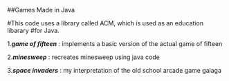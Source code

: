 ##Games Made in Java

#This code uses a library called ACM, which is used as an education libarary
#for Java.


1.**_game of fifteen_** :
	implements a basic version of the actual game of fifteen

2.**_minesweep_** :
	recreates minesweep using java code

3.**_space invaders_** :
	my interpretation of the old school arcade game galaga
